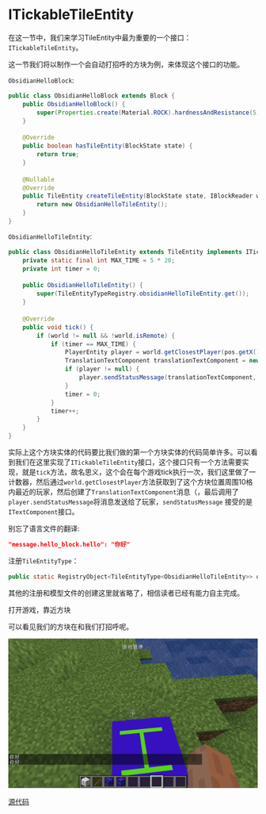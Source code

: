 # ITickableTileEntity

在这一节中，我们来学习TileEntity中最为重要的一个接口：`ITickableTileEntity`。

这一节我们将以制作一个会自动打招呼的方块为例，来体现这个接口的功能。

`ObsidianHelloBlock`:

```java
public class ObsidianHelloBlock extends Block {
    public ObsidianHelloBlock() {
        super(Properties.create(Material.ROCK).hardnessAndResistance(5));
    }

    @Override
    public boolean hasTileEntity(BlockState state) {
        return true;
    }

    @Nullable
    @Override
    public TileEntity createTileEntity(BlockState state, IBlockReader world) {
        return new ObsidianHelloTileEntity();
    }
}
```

`ObsidianHelloTileEntity`:

```java
public class ObsidianHelloTileEntity extends TileEntity implements ITickableTileEntity {
    private static final int MAX_TIME = 5 * 20;
    private int timer = 0;

    public ObsidianHelloTileEntity() {
        super(TileEntityTypeRegistry.obsidianHelloTileEntity.get());
    }

    @Override
    public void tick() {
        if (world != null && !world.isRemote) {
            if (timer == MAX_TIME) {
                PlayerEntity player = world.getClosestPlayer(pos.getX(), pos.getY(), pos.getZ(), 10, false);
                TranslationTextComponent translationTextComponent = new TranslationTextComponent("message.hello_block.hello");
                if (player != null) {
                    player.sendStatusMessage(translationTextComponent, false);
                }
                timer = 0;
            }
            timer++;
        }
    }
}

```

实际上这个方块实体的代码要比我们做的第一个方块实体的代码简单许多。可以看到我们在这里实现了`ITickableTileEntity`接口，这个接口只有一个方法需要实现，就是`tick`方法，故名思义，这个会在每个游戏tick执行一次，我们这里做了一计数器，然后通过`world.getClosestPlayer`方法获取到了这个方块位置周围10格内最近的玩家，然后创建了`TranslationTextComponent`消息（，最后调用了`player.sendStatusMessage`将消息发送给了玩家，`sendStatusMessage` 接受的是`ITextComponent`接口。

别忘了语言文件的翻译:

```json
"message.hello_block.hello": "你好"
```

注册`TileEntityType`：

```java
public static RegistryObject<TileEntityType<ObsidianHelloTileEntity>> obsidianHelloTileEntity = TILE_ENTITIES.register("obsidian_hello_tileentity", () -> TileEntityType.Builder.create(ObsidianHelloTileEntity::new, BlockRegistry.obsidianHelloBlock.get()).build(null));

```

其他的注册和模型文件的创建这里就省略了，相信读者已经有能力自主完成。

打开游戏，靠近方块

可以看见我们的方块在和我们打招呼呢。

![image-20200928202044020](itickabletileentity.assets/image-20200928202044020.png)

[源代码](https://github.com/FledgeXu/BosonSourceCode/tree/master/src/main/java/com/tutorial/boson/tickabletileentity)

